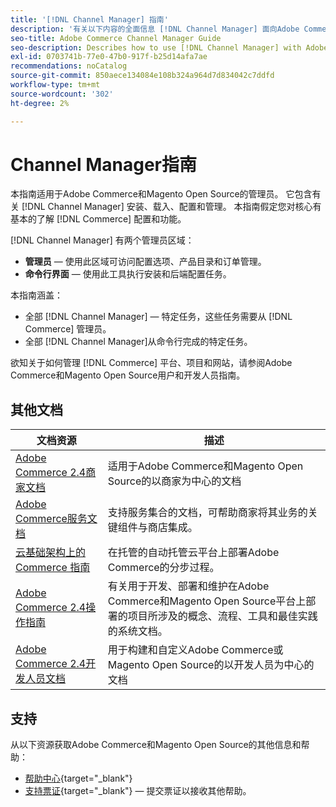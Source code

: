 ```yaml
---
title: '[!DNL Channel Manager] 指南'
description: '有关以下内容的全面信息 [!DNL Channel Manager] 面向Adobe Commerce和Magento Open Source管理员，包括安装和载入。'
seo-title: Adobe Commerce Channel Manager Guide
seo-description: Describes how to use [!DNL Channel Manager] with Adobe Commerce or Magento Open Source.
exl-id: 0703741b-77e0-47b0-917f-b25d14afa7ae
recommendations: noCatalog
source-git-commit: 850aece134084e108b324a964d7d834042c7ddfd
workflow-type: tm+mt
source-wordcount: '302'
ht-degree: 2%

---
```



# Channel Manager指南

本指南适用于Adobe Commerce和Magento Open Source的管理员。 它包含有关 [!DNL Channel Manager] 安装、载入、配置和管理。 本指南假定您对核心有基本的了解 [!DNL Commerce] 配置和功能。

[!DNL Channel Manager] 有两个管理员区域：

* **管理员** — 使用此区域可访问配置选项、产品目录和订单管理。
* **命令行界面** — 使用此工具执行安装和后端配置任务。

本指南涵盖：

* 全部 [!DNL Channel Manager] — 特定任务，这些任务需要从 [!DNL Commerce] 管理员。
* 全部 [!DNL Channel Manager]从命令行完成的特定任务。

欲知关于如何管理 [!DNL Commerce] 平台、项目和网站，请参阅Adobe Commerce和Magento Open Source用户和开发人员指南。

## 其他文档


| 文档资源 | 描述 |
|---------------------------------------------------------------------------------------------------------------------------------------|----------------------------------------------------------------------------------------------------------------------------------------------------------------------------------------|
| [Adobe Commerce 2.4商家文档](https://experienceleague.adobe.com/docs/commerce-admin/user-guides/home.html) | 适用于Adobe Commerce和Magento Open Source的以商家为中心的文档 |
| [Adobe Commerce服务文档](https://experienceleague.adobe.com/docs/commerce-merchant-services/user-guides/home.html) | 支持服务集合的文档，可帮助商家将其业务的关键组件与商店集成。 |
| [云基础架构上的 Commerce 指南](https://experienceleague.adobe.com/docs/commerce-cloud-service/user-guide/overview.html) | 在托管的自动托管云平台上部署Adobe Commerce的分步过程。 |
| [Adobe Commerce 2.4操作指南](https://experienceleague.adobe.com/docs/commerce-operations/operational-guides/home.html) | 有关用于开发、部署和维护在Adobe Commerce和Magento Open Source平台上部署的项目所涉及的概念、流程、工具和最佳实践的系统文档。 |
| [Adobe Commerce 2.4开发人员文档](https://developer.adobe.com/commerce/docs) | 用于构建和自定义Adobe Commerce或Magento Open Source的以开发人员为中心的文档 |

## 支持

从以下资源获取Adobe Commerce和Magento Open Source的其他信息和帮助：

* [帮助中心](https://support.magento.com/hc/en-us){target="_blank"}
* [支持票证](https://support.magento.com/hc/en-us/articles/360000913794#submit-ticket){target="_blank"} — 提交票证以接收其他帮助。
